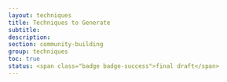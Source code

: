 ```yaml
---
layout: techniques
title: Techniques to Generate
subtitle:
description:
section: community-building
group: techniques
toc: true
status: <span class="badge badge-success">final draft</span>
---
```

